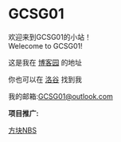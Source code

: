 # GCSG01
欢迎来到GCSG01的小站！  
Welecome to GCSG01!

这是我在
[博客园](https://www.cnblogs.com/GCSG01)
的地址

你也可以在
[洛谷](https://www.luogu.com.cn/paste/ncjb1s0k)
找到我

我的邮箱:GCSG01@outlook.com

**项目推广:**

[方块NBS](https://gcsg01.github.io/NBS)
